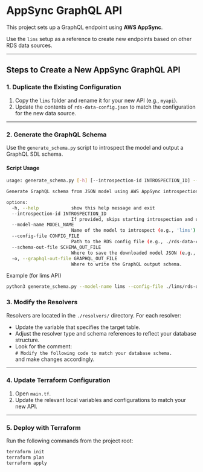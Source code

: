 # AppSync GraphQL API

This project sets up a GraphQL endpoint using **AWS AppSync**.

Use the `lims` setup as a reference to create new endpoints based on other RDS data sources.

---

## Steps to Create a New AppSync GraphQL API

### 1. Duplicate the Existing Configuration

1. Copy the `lims` folder and rename it for your new API (e.g., `myapi`).
2. Update the contents of `rds-data-config.json` to match the configuration for the new data source.

---

### 2. Generate the GraphQL Schema

Use the `generate_schema.py` script to introspect the model and output a GraphQL SDL schema.

#### Script Usage

```sh
usage: generate_schema.py [-h] [--introspection-id INTROSPECTION_ID] --model-name MODEL_NAME --config-file CONFIG_FILE --schema-out-file SCHEMA_OUT_FILE [-o GRAPHQL_OUT_FILE]

Generate GraphQL schema from JSON model using AWS AppSync introspection.

options:
  -h, --help            show this help message and exit
  --introspection-id INTROSPECTION_ID
                        If provided, skips starting introspection and uses this ID directly.
  --model-name MODEL_NAME
                        Name of the model to introspect (e.g., 'lims').
  --config-file CONFIG_FILE
                        Path to the RDS config file (e.g., ./rds-data-config.json).
  --schema-out-file SCHEMA_OUT_FILE
                        Where to save the downloaded model JSON (e.g., introspection-schema.json).
  -o, --graphql-out-file GRAPHQL_OUT_FILE
                        Where to write the GraphQL output schema.
```

Example (for lims API)

```sh
python3 generate_schema.py --model-name lims --config-file ./lims/rds-data-config.json --schema-out-file ./lims/introspection-schema.json -o ./lims/schema.graphql
```

### 3. Modify the Resolvers

Resolvers are located in the `./resolvers/` directory. For each resolver:

- Update the variable that specifies the target table.
- Adjust the resolver type and schema references to reflect your database structure.
- Look for the comment:  
  `# Modify the following code to match your database schema.`  
  and make changes accordingly.

---

### 4. Update Terraform Configuration

1. Open `main.tf`.
2. Update the relevant local variables and configurations to match your new API.

---

### 5. Deploy with Terraform

Run the following commands from the project root:

```sh
terraform init
terraform plan
terraform apply

```

